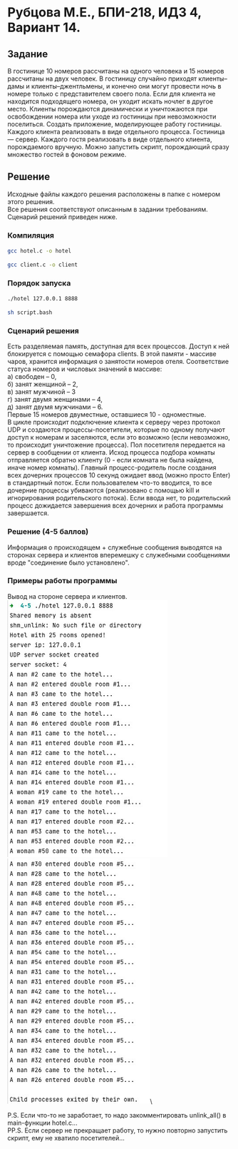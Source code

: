 # Рубцова М.Е., БПИ-218, ИДЗ 4, Вариант 14.

## Задание

В гостинице 10 номеров рассчитаны на одного человека и 15 номеров рассчитаны на двух человек. В гостиницу случайно приходят клиенты–дамы и клиенты–джентльмены, и конечно они могут провести ночь в номере только с представителем своего пола. Если для клиента не находится подходящего номера, он уходит искать ночлег в другое место. Клиенты порождаются динамически и уничтожаются при освобождении номера или уходе из гостиницы при невозможности поселиться. Создать приложение, моделирующее работу гостиницы. Каждого клиента реализовать в виде отдельного процесса. Гостиница — сервер. Каждого гостя реализовать в виде отдельного клиента, порождаемого вручную. Можно запустить скрипт, порождающий сразу множество гостей в фоновом режиме.
 
## Решение

Исходные файлы каждого решения расположены в папке с номером этого решения.\
Все решения соответствуют описанным в задании требованиям. Сценарий решений приведен ниже.

### Компиляция
```sh
gcc hotel.c -o hotel
```

```sh
gcc client.c -o client
```

### Порядок запуска
```sh
./hotel 127.0.0.1 8888
```

```sh
sh script.bash
```

### Сценарий решения

Есть разделяемая память, доступная для всех процессов. Доступ к ней блокируется с помощью семафора clients. В этой памяти - массиве чаров, хранится информация о занятости номеров отеля. Соответствие статуса номеров и числовых значений в массиве:\
а) свободен – 0,\
б) занят женщиной – 2,\
в) занят мужчиной – 3\
г) занят двумя женщинами – 4,\
д) занят двумя мужчинами – 6.\
Первые 15 номеров двуместные, оставшиеся 10 - одноместные.\
В цикле происходит подключение клиента к серверу через протокол UDP и создаются процессы-посетители, которые по одному получают доступ к номерам и заселяются, если это возможно (если невозможно, то происходит уничтожение процесса). Пол посетителя передается на сервер в сообщении от клиента. Исход процесса подбора комнаты отправляется обратно клиенту (0 - если комната не была найдена, иначе номер комнаты). Главный процесс-родитель после создания всех дочерних процессов 10 секунд ожидает ввод (можно просто Enter) в стандартный поток. Если пользователем что-то вводится, то все дочерние процессы убиваются (реализовано с помощью kill и игнорирования родительского потока). Если ввода нет, то родительский процесс дожидается завершения всех дочерних и работа программы завершается.

### Решение (4-5 баллов)
Информация о происходящем + служебные сообщения выводятся на сторонах сервера и  клиентов вперемешку с служебными сообщениями вроде "соединение было установлено".

### Примеры работы программы
Вывод на стороне сервера и клиентов.\
![Пример 1](https://github.com/acidnaya/OS_HW_4/blob/main/images/1.jpg)\
![Пример 2](https://github.com/acidnaya/OS_HW_4/blob/main/images/2.jpg)\

P.S. Если что-то не заработает, то надо закомментировать unlink_all() в main-функции hotel.c...\
PP.S. Если сервер не прекращает работу, то нужно повторно запустить скрипт, ему не хватило посетителей...
